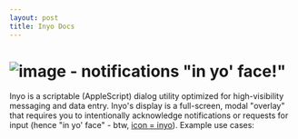 ```yaml
---
layout: post
title: Inyo Docs
---
```


# ![image](https://cloud.githubusercontent.com/assets/968047/5718096/cdb4f796-9abe-11e4-8c66-4561c7767362.png) - notifications "in yo' face!"
Inyo is a scriptable (AppleScript) dialog utility optimized for high-visibility messaging and data entry. Inyo's display is a full-screen, modal "overlay" that requires you to intentionally acknowledge notifications or requests for input (hence "in yo' face" - btw, [icon = inyo](#icon)). Example use cases:  

